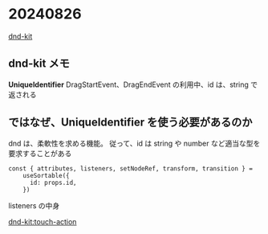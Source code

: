 # 20240826

[dnd-kit](https://docs.dndkit.com/)

## dnd-kit メモ

**UniqueIdentifier**
DragStartEvent、DragEndEvent の利用中、id は、string で返される

## ではなぜ、UniqueIdentifier を使う必要があるのか

dnd は、柔軟性を求める機能。
従って、id は string や number など適当な型を要求することがある

```
const { attributes, listeners, setNodeRef, transform, transition } =
    useSortable({
      id: props.id,
    })
```

listeners の中身

[dnd-kit:touch-action](https://docs.dndkit.com/api-documentation/sensors/touch#recommendations)

